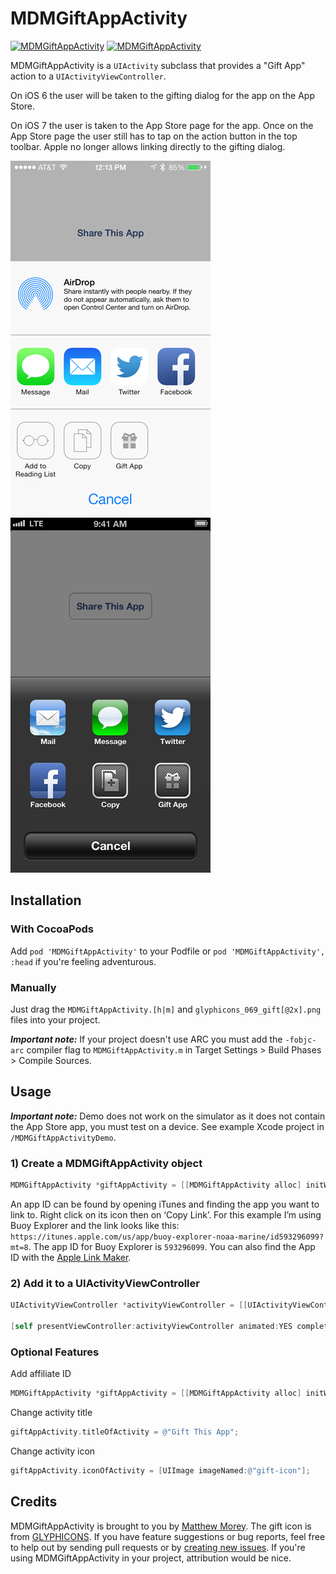 # MDMGiftAppActivity

[![MDMGiftAppActivity](https://cocoapod-badges.herokuapp.com/v/MDMGiftAppActivity/badge.png)](http://cocoadocs.org/docsets/MDMGiftAppActivity)
[![MDMGiftAppActivity](https://cocoapod-badges.herokuapp.com/p/MDMGiftAppActivity/badge.svg)](http://cocoadocs.org/docsets/MDMGiftAppActivity)

MDMGiftAppActivity is a `UIActivity` subclass that provides a "Gift App" action to a `UIActivityViewController`.

On iOS 6 the user will be taken to the gifting dialog for the app on the App Store. 

On iOS 7 the user is taken to the App Store page for the app. Once on the App Store page the user still has to tap on the action button in the top toolbar. Apple no longer allows linking directly to the gifting dialog.

![MDMGiftAppActivity Screenshot](https://github.com/mmorey/MDMGiftAppActivity/raw/master/screenshot_iOS7.png)
![MDMGiftAppActivity Screenshot](https://github.com/mmorey/MDMGiftAppActivity/raw/master/screenshot.png)

## Installation

### With CocoaPods

Add `pod 'MDMGiftAppActivity'` to your Podfile or `pod 'MDMGiftAppActivity', :head` if you're feeling adventurous.

### Manually

Just drag the `MDMGiftAppActivity.[h|m]` and `glyphicons_069_gift[@2x].png` files into your project.

_**Important note:**_ If your project doesn't use ARC you must add the `-fobjc-arc` compiler flag to `MDMGiftAppActivity.m` in Target Settings > Build Phases > Compile Sources.

## Usage

_**Important note:**_ Demo does not work on the simulator as it does not contain the App Store app, you must test on a device. See example Xcode project in `/MDMGiftAppActivityDemo`.

### 1) Create a MDMGiftAppActivity object

```objective-c
MDMGiftAppActivity *giftAppActivity = [[MDMGiftAppActivity alloc] initWithAppID:@"XXXXXXXXX"];
```

An app ID can be found by opening iTunes and finding the app you want to link to. Right click on its icon then on ‘Copy Link’. For this example I’m using Buoy Explorer and the link looks like this: `https://itunes.apple.com/us/app/buoy-explorer-noaa-marine/id593296099?mt=8`. The app ID for Buoy Explorer is `593296099`. You can also find the App ID with the [Apple Link Maker](http://itunes.apple.com/linkmaker/).

### 2) Add it to a UIActivityViewController

```objective-c
UIActivityViewController *activityViewController = [[UIActivityViewController alloc] initWithActivityItems:@[@"Awesome app"]]
                                                                                     applicationActivities:@[giftAppActivity]];
[self presentViewController:activityViewController animated:YES completion:nil];
```

### Optional Features

Add affiliate ID

```objective-c
MDMGiftAppActivity *giftAppActivity = [[MDMGiftAppActivity alloc] initWithAppID:@"XXXXXXXXX" withAffiliateToken:@"YYYYYY" withCampaignToken:@"ZZZZZZZ"];
```

Change activity title

```objective-c
giftAppActivity.titleOfActivity = @"Gift This App";
```

Change activity icon

```objective-c
giftAppActivity.iconOfActivity = [UIImage imageNamed:@"gift-icon"];
```

## Credits

MDMGiftAppActivity is brought to you by [Matthew Morey](http://matthewmorey.com). The gift icon is from [GLYPHICONS](http://glyphicons.com/). If you have feature suggestions or bug reports, feel free to help out by sending pull requests or by [creating new issues](https://github.com/mmorey/MDMGiftAppActivity/issues/new). If you're using MDMGiftAppActivity in your project, attribution would be nice.
